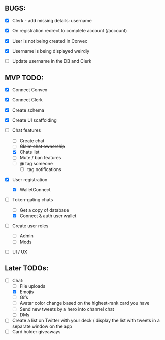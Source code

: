 ## BUGS:
- [x] Clerk - add missing details: username 
- [x] On registration redrect to complete account (/account)
- [x] User is not being created in Convex
- [x] Username is being displayed weirdly
- [ ] Update username in the DB and Clerk



## MVP TODO:
- [x] Connect Convex
- [x] Connect Clerk
- [x] Create schema
- [x] Create UI scaffolding
- [ ] Chat features
    - [ ] ~~Create chat~~
    - [ ] ~~Claim chat ownership~~
    - [x] Chats list
    - [ ] Mute / ban features
    - [ ] @ tag someone
        - [ ] tag notifications
- [x] User registration
    - [x] WalletConnect 
- [ ] Token-gating chats
    - [ ] Get a copy of database
    - [x] Connect & auth user wallet
- [ ] Create user roles
    - [ ] Admin
    - [ ] Mods
- [ ] UI / UX


## Later TODOs:
- [ ] Chat:
    - [ ] File uploads
    - [x] Emojis
    - [ ] Gifs
    - [ ] Avatar color change based on the highest-rank card you have
    - [ ] Send new tweets by a hero into channel chat
    - [ ] DMs 
- [ ] Create a list on Twitter with your deck / display the list with tweets in a separate window on the app
- [ ] Card holder giveaways